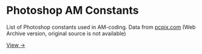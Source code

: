 # Photoshop AM Constants
List of Photoshop constants used in AM-coding. Data from [pcpix.com](https://web.archive.org/web/20150624160853/http://www.pcpix.com/Photoshop/enum.htm) (Web Archive version, original source is not available)

[View →](http://labs.darkwark.com/psconstants/)